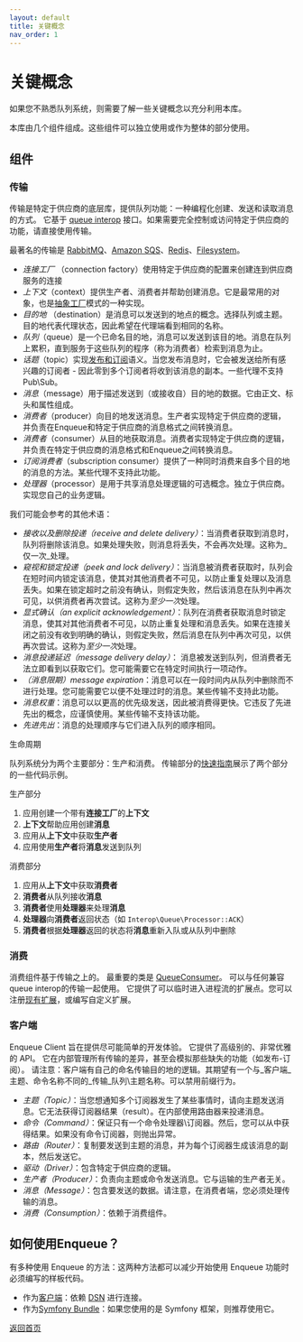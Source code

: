 ```yaml
---
layout: default
title: 关键概念
nav_order: 1
---
```


# 关键概念

如果您不熟悉队列系统，则需要了解一些关键概念以充分利用本库。

本库由几个组件组成。这些组件可以独立使用或作为整体的部分使用。

## 组件

### 传输

传输是特定于供应商的底层库，提供队列功能：一种编程化创建、发送和读取消息的方式。
它基于 [queue interop](https://github.com/queue-interop/queue-interop) 接口。如果需要完全控制或访问特定于供应商的功能，请直接使用传输。

最著名的传输是 [RabbitMQ](transport/amqp_lib.md)、[Amazon SQS](transport/sqs.md)、[Redis](transport/redis.md)、[Filesystem](transport/filesystem.md)。

- *连接工厂* （connection factory）使用特定于供应商的配置来创建连到供应商服务的连接
- *上下文*（context）提供生产者、消费者并帮助创建消息。它是最常用的对象，也是[抽象工厂](https://en.wikipedia.org/wiki/Abstract_factory_pattern)模式的一种实现。
- *目的地* （destination）是消息可以发送到的地点的概念。选择队列或主题。目的地代表代理状态，因此希望在代理端看到相同的名称。
- *队列*（queue）是一个已命名目的地，消息可以发送到该目的地。消息在队列上累积，直到服务于这些队列的程序（称为消费者）检索到消息为止。
- *话题*（topic）实现[发布和订阅](https://en.wikipedia.org/wiki/Publish–subscribe_pattern)语义。当您发布消息时，它会被发送给所有感兴趣的订阅者 - 因此零到多个订阅者将收到该消息的副本。一些代理不支持 Pub\Sub。
- *消息*（message）用于描述发送到（或接收自）目的地的数据。它由正文、标头和属性组成。
- *消费者*（producer）向目的地发送消息。生产者实现特定于供应商的逻辑，并负责在Enqueue和特定于供应商的消息格式之间转换消息。
- *消费者*（consumer）从目的地获取消息。消费者实现特定于供应商的逻辑，并负责在特定于供应商的消息格式和Enqueue之间转换消息。
- *订阅消费者*（subscription consumer）提供了一种同时消费来自多个目的地的消息的方法。某些代理不支持此功能。
- *处理器*（processor）是用于共享消息处理逻辑的可选概念。独立于供应商。实现您自己的业务逻辑。

我们可能会参考的其他术语：
- *接收以及删除投递（receive and delete delivery）*：当消费者获取到消息时，队列将删除该消息。如果处理失败，则消息将丢失，不会再次处理。这称为_仅一次_处理。
- *窥视和锁定投递（peek and lock delivery）*：当消息被消费者获取时，队列会在短时间内锁定该消息，使其对其他消费者不可见，以防止重复处理以及消息丢失。如果在锁定超时之前没有确认，则假定失败，然后该消息在队列中再次可见，以供消费者再次尝试。这称为*至少一次*处理。
- *显式确认（an explicit acknowledgement）*：队列在消费者获取消息时锁定消息，使其对其他消费者不可见，以防止重复处理和消息丢失。如果在连接关闭之前没有收到明确的确认，则假定失败，然后消息在队列中再次可见，以供再次尝试。这称为*至少一次*处理。
- *消息投递延迟（message delivery delay）*： 消息被发送到队列，但消费者无法立即看到以获取它们。您可能需要它在特定时间执行一项动作。
- *（消息限期）message expiration*：消息可以在一段时间内从队列中删除而不进行处理。您可能需要它以便不处理过时的消息。某些传输不支持此功能。
- *消息权重*：消息可以以更高的优先级发送，因此被消费得更快。它违反了先进先出的概念，应谨慎使用。某些传输不支持该功能。
- *先进先出*：消息的处理顺序与它们进入队列的顺序相同。

生命周期

队列系统分为两个主要部分：生产和消费。
传输部分的[快速指南](quick_tour.md#transport)展示了两个部分的一些代码示例。

生产部分
1. 应用创建一个带有**连接工厂**的**上下文**
2. **上下文**帮助应用创建**消息**
3. 应用从**上下文**中获取**生产者**
4. 应用使用**生产者**将**消息**发送到队列

消费部分
1. 应用从**上下文**中获取**消费者**
2. **消费者**从队列接收**消息**
3. **消费者**使用**处理器**来处理**消息**
4. **处理器**向**消费者**返回状态（如 `Interop\Queue\Processor::ACK`）
5. **消费者**根据**处理器**返回的状态将**消息**重新入队或从队列中删除

### 消费

消费组件基于传输之上的。
最重要的类是 [QueueConsumer](https://github.com/php-enqueue/enqueue-dev/blob/master/pkg/enqueue/Consumption/QueueConsumer.php)。
可以与任何兼容queue interop的传输一起使用。
它提供了可以临时进入进程流的扩展点。您可以注册[现有扩展](consumption/extensions.md)，或编写自定义扩展。

### 客户端

Enqueue Client 旨在提供尽可能简单的开发体验。
它提供了高级别的、非常优雅的 API。
它在内部管理所有传输的差异，甚至会模拟那些缺失的功能（如发布-订阅）。
请注意：客户端有自己的命名传输目的地的逻辑。其期望有一个与_客户端_主题、命令名称不同的_传输_队列\主题名称。可以禁用前缀行为。

- *主题（Topic）*：当您想通知多个订阅器发生了某些事情时，请向主题发送消息。它无法获得订阅器结果（result）。在内部使用路由器来投递消息。
- *命令（Command）*：保证只有一个命令处理器\订阅器。然后，您可以从中获得结果。如果没有命令订阅器，则抛出异常。
- *路由（Router）*：复制要发送到主题的消息，并为每个订阅器生成该消息的副本，然后发送它。
- *驱动（Driver）*：包含特定于供应商的逻辑。
- *生产者（Producer）*：负责向主题或命令发送消息。它与运输的生产者无关。
- *消息（Message）*：包含要发送的数据。请注意，在消费者端，您必须处理传输的消息。
- *消费（Consumption）*：依赖于消费组件。

## 如何使用Enqueue？

有多种使用 Enqueue 的方法：这两种方法都可以减少开始使用 Enqueue 功能时必须编写的样板代码。
- 作为[客户端](client/quick_tour.md)：依赖 [DSN](client/supported_brokers.md) 进行连接。
- 作为[Symfony Bundle](bundle/index.md)：如果您使用的是 Symfony 框架，则推荐使用它。

[返回首页](index.md)